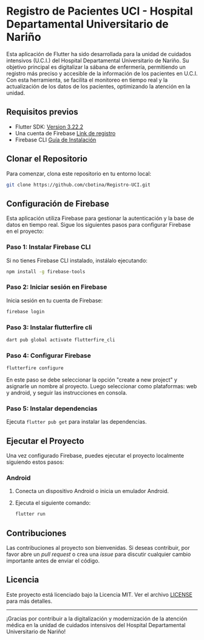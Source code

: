 # Registro de Pacientes UCI - Hospital Departamental Universitario de Nariño

Esta aplicación de Flutter ha sido desarrollada para la unidad de cuidados intensivos (U.C.I.) del Hospital Departamental Universitario de Nariño. Su objetivo principal es digitalizar la sábana de enfermería, permitiendo un registro más preciso y accesible de la información de los pacientes en U.C.I. Con esta herramienta, se facilita el monitoreo en tiempo real y la actualización de los datos de los pacientes, optimizando la atención en la unidad.

## Requisitos previos

- Flutter SDK: [Version 3.22.2](https://storage.googleapis.com/flutter_infra_release/releases/stable/windows/flutter_windows_3.22.2-stable.zip)
- Una cuenta de Firebase [Link de registro](https://console.firebase.google.com/u/0/)
- Firebase CLI [Guía de Instalación](https://firebase.google.com/docs/cli#install-cli-windows)

## Clonar el Repositorio

Para comenzar, clona este repositorio en tu entorno local:

```bash
git clone https://github.com/cbotina/Registro-UCI.git
```

## Configuración de Firebase

Esta aplicación utiliza Firebase para gestionar la autenticación y la base de datos en tiempo real. Sigue los siguientes pasos para configurar Firebase en el proyecto:

### Paso 1: Instalar Firebase CLI

Si no tienes Firebase CLI instalado, instálalo ejecutando:

```bash
npm install -g firebase-tools
```

### Paso 2: Iniciar sesión en Firebase

Inicia sesión en tu cuenta de Firebase:

```bash
firebase login
```

### Paso 3: Instalar flutterfire cli

```bash
dart pub global activate flutterfire_cli
```

### Paso 4: Configurar Firebase

```bash
flutterfire configure
```

En este paso se debe seleccionar la opción "create a new project" y asignarle un nombre al proyecto. Luego seleccionar como plataformas: web y android, y seguir las instrucciones en consola.

### Paso 5: Instalar dependencias

Ejecuta `flutter pub get` para instalar las dependencias.

## Ejecutar el Proyecto

Una vez configurado Firebase, puedes ejecutar el proyecto localmente siguiendo estos pasos:

### Android

1. Conecta un dispositivo Android o inicia un emulador Android.
2. Ejecuta el siguiente comando:

   ```bash
   flutter run
   ```

## Contribuciones

Las contribuciones al proyecto son bienvenidas. Si deseas contribuir, por favor abre un _pull request_ o crea una _issue_ para discutir cualquier cambio importante antes de enviar el código.

## Licencia

Este proyecto está licenciado bajo la Licencia MIT. Ver el archivo [LICENSE](LICENSE) para más detalles.

---

¡Gracias por contribuir a la digitalización y modernización de la atención médica en la unidad de cuidados intensivos del Hospital Departamental Universitario de Nariño!
